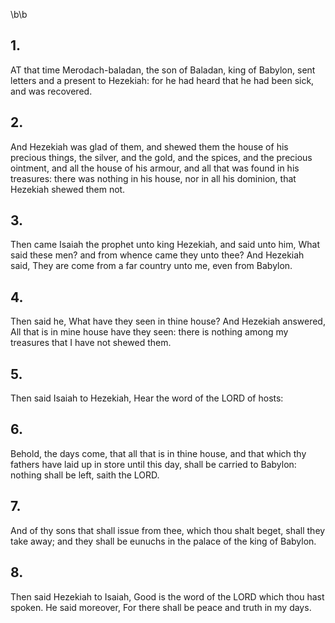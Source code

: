 \b\b
## 1.
AT that time Merodach-baladan, the son of Baladan, king of Babylon, sent letters and a present to Hezekiah: for he had heard that he had been sick, and was recovered.
## 2.
And Hezekiah was glad of them, and shewed them the house of his precious things, the silver, and the gold, and the spices, and the precious ointment, and all the house of his armour, and all that was found in his treasures: there was nothing in his house, nor in all his dominion, that Hezekiah shewed them not.
## 3.
Then came Isaiah the prophet unto king Hezekiah, and said unto him, What said these men?  and from whence came they unto thee?  And Hezekiah said, They are come from a far country unto me, even from Babylon.
## 4.
Then said he, What have they seen in thine house?  And Hezekiah answered, All that is in mine house have they seen: there is nothing among my treasures that I have not shewed them.
## 5.
Then said Isaiah to Hezekiah, Hear the word of the LORD of hosts:
## 6.
Behold, the days come, that all that is in thine house, and that which thy fathers have laid up in store until this day, shall be carried to Babylon: nothing shall be left, saith the LORD.
## 7.
And of thy sons that shall issue from thee, which thou shalt beget, shall they take away; and they shall be eunuchs in the palace of the king of Babylon.
## 8.
Then said Hezekiah to Isaiah, Good is the word of the LORD which thou hast spoken.  He said moreover, For there shall be peace and truth in my days.
